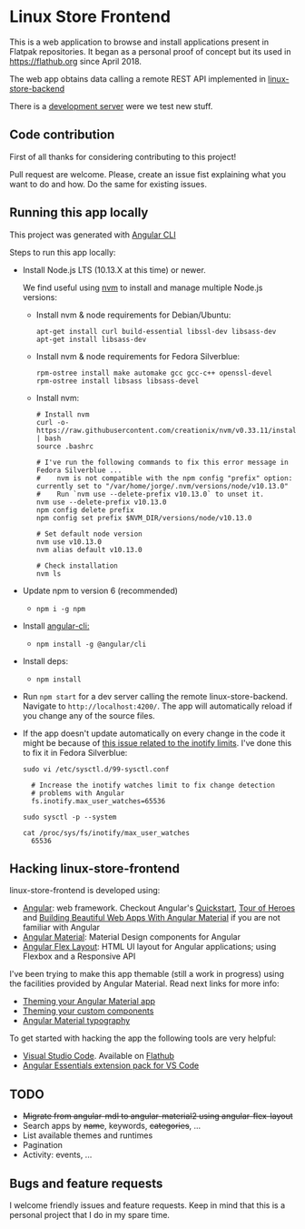 # Linux Store Frontend

This is a web application to browse and install applications present in Flatpak repositories. It began as a personal proof of concept but its used in https://flathub.org since April 2018.

The web app obtains data calling a remote REST API implemented in [linux-store-backend](https://github.com/jgarciao/linux-store-backend) 

There is a [development server](http://45.55.104.129) were we test new stuff.


## Code contribution

First of all thanks for considering contributing to this project!

Pull request are welcome. Please, create an issue fist explaining what you want to do and how. Do the same for existing issues.

## Running this app locally

This project was generated with [Angular CLI](https://github.com/angular/angular-cli)

Steps to run this app locally:
* Install Node.js LTS (10.13.X at this time) or newer. 

  We find useful using [nvm](https://github.com/creationix/nvm) to install and manage multiple Node.js versions:
  * Install nvm & node requirements for Debian/Ubuntu:
    ```
    apt-get install curl build-essential libssl-dev libsass-dev
    apt-get install libsass-dev
    ```
  * Install nvm & node requirements for Fedora Silverblue:
    ```
    rpm-ostree install make automake gcc gcc-c++ openssl-devel
    rpm-ostree install libsass libsass-devel
    ```
  * Install nvm:
    ```
    # Install nvm
    curl -o- https://raw.githubusercontent.com/creationix/nvm/v0.33.11/install.sh | bash
    source .bashrc

    # I've run the following commands to fix this error message in Fedora Silverblue ...
	#    nvm is not compatible with the npm config "prefix" option: currently set to "/var/home/jorge/.nvm/versions/node/v10.13.0"
	#    Run `nvm use --delete-prefix v10.13.0` to unset it.
    nvm use --delete-prefix v10.13.0
	npm config delete prefix
	npm config set prefix $NVM_DIR/versions/node/v10.13.0

    # Set default node version
	nvm use v10.13.0
	nvm alias default v10.13.0

	# Check installation
	nvm ls
    ```
* Update npm to version 6 (recommended)
  * ```npm i -g npm```
* Install [angular-cli:](https://github.com/angular/angular-cli) 
  * ```npm install -g @angular/cli```
* Install deps:
  * ```npm install ```
* Run `npm start` for a dev server calling the remote linux-store-backend. Navigate to `http://localhost:4200/`. The app will automatically reload if you change any of the source files.
* If the app doesn't update automatically on every change in the code it might be because of [this issue related to the inotify limits](https://github.com/angular/angular-cli/issues/2356#issuecomment-278298550). I've done this to fix it in Fedora Silverblue:
  ```
  sudo vi /etc/sysctl.d/99-sysctl.conf

    # Increase the inotify watches limit to fix change detection
    # problems with Angular
    fs.inotify.max_user_watches=65536

  sudo sysctl -p --system

  cat /proc/sys/fs/inotify/max_user_watches
    65536
  ```


## Hacking linux-store-frontend

linux-store-frontend is developed using:
* [Angular](https://angular.io/): web framework. Checkout Angular's [Quickstart](https://angular.io/guide/quickstart), [Tour of Heroes](https://angular.io/tutorial) and [Building Beautiful Web Apps With Angular Material](https://www.barbarianmeetscoding.com/blog/2017/01/31/building-beautiful-web-apps-with-angular-material-part-i/) if you are not familiar with Angular
* [Angular Material](https://material.angular.io/): Material Design components for Angular
* [Angular Flex Layout](https://github.com/angular/flex-layout): HTML UI layout for Angular applications; using Flexbox and a Responsive API 

I've been trying to make this app themable (still a work in progress) using the facilities provided by Angular Material. Read next links for more info:
* [Theming your Angular Material app](https://material.angular.io/guide/theming)
* [Theming your custom components](https://material.angular.io/guide/theming-your-components)
* [Angular Material typography](https://material.angular.io/guide/typography)

To get started with hacking the app the following tools are very helpful:
* [Visual Studio Code](https://code.visualstudio.com/). Available on [Flathub](https://flathub.org/apps/details/com.visualstudio.code)
* [Angular Essentials extension pack for VS Code](https://marketplace.visualstudio.com/items?itemName=johnpapa.angular-essentials)

## TODO
* ~~Migrate from angular-mdl to angular-material2 using angular-flex-layout~~
* Search apps by ~~name~~, keywords, ~~categories~~, ...
* List available themes and runtimes
* Pagination
* Activity: events, ...

## Bugs and feature requests

I welcome friendly issues and feature requests. Keep in mind that this is a personal project that I do in my spare time. 
